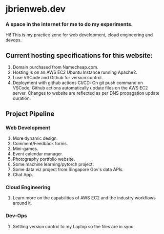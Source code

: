 # jbrienweb.dev

### A space in the internet for me to do my experiments.

Hi! This is my practice zone for web development, cloud engineering and devops.

## Current hosting specifications for this website:
1. Domain purchased from Namecheap.com.
2. Hosting is on an AWS EC2 Ubuntu Instance running Apache2.
3. I use VSCode and Github for version control.
4. Deployment with github actions CI/CD: On git push command on VSCode, Github actions automatically update files on the AWS EC2 server. Changes to website are reflected as per DNS propagation update duration.

## Project Pipeline

### Web Development
1. More dynamic design.
2. Comment/Feedback forms.
3. Mini-games.
4. Event calendar manager.
5. Photography portfolio website.
6. Some machine learning/pytorch project.
7. Some data viz project from Singapore Gov's data APIs.
8. Chat App.

### Cloud Engineering
1. Learn more on the capabilities of AWS EC2 and the industry workflows around it.

### Dev-Ops
1. Settling version control to my Laptop so the files are in sync.
